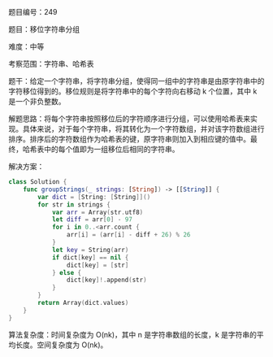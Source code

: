 题目编号：249

题目：移位字符串分组

难度：中等

考察范围：字符串、哈希表

题干：给定一个字符串，将字符串分组，使得同一组中的字符串是由原字符串中的字符移位得到的。移位规则是将字符串中的每个字符向右移动 k 个位置，其中 k 是一个非负整数。

解题思路：将每个字符串按照移位后的字符顺序进行分组，可以使用哈希表来实现。具体来说，对于每个字符串，将其转化为一个字符数组，并对该字符数组进行排序。排序后的字符数组作为哈希表的键，原字符串则加入到相应键的值中。最终，哈希表中的每个值即为一组移位后相同的字符串。

解决方案：

```swift
class Solution {
    func groupStrings(_ strings: [String]) -> [[String]] {
        var dict = [String: [String]]()
        for str in strings {
            var arr = Array(str.utf8)
            let diff = arr[0] - 97
            for i in 0..<arr.count {
                arr[i] = (arr[i] - diff + 26) % 26
            }
            let key = String(arr)
            if dict[key] == nil {
                dict[key] = [str]
            } else {
                dict[key]!.append(str)
            }
        }
        return Array(dict.values)
    }
}
```

算法复杂度：时间复杂度为 O(nk)，其中 n 是字符串数组的长度，k 是字符串的平均长度。空间复杂度为 O(nk)。